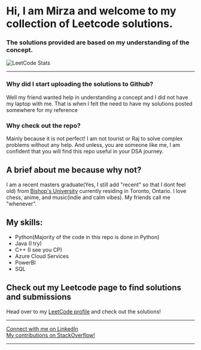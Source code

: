 <h1>
Hi, I am Mirza and welcome to my collection of Leetcode solutions.
  <h3> The solutions provided are based on my understanding of the concept.</h3>
</h1>

![LeetCode Stats](https://leetcard.jacoblin.cool/younus_baig?theme=light&font=Lora&ext=activity)

---

<h3>Why did I start uploading the solutions to Github? </h3>
Well my friend wanted help in understanding a concept and I did not have my laptop with me. That is when I felt the need to have my solutions posted somewhere for my reference 

<h3>Why check out the repo?</h3>
Mainly because it is not perfect! I am not tourist or Raj to solve complex problems without any help. And unless, you are someone like me, I am confident that you will find this repo useful in your DSA journey.

<h2> A brief about me because why not?</h2>
I am a recent masters graduate(Yes, I still add "recent" so that I dont feel old) from <a href = "https://www.ubishops.ca">Bishop's University</a> currently residing in Toronto, Ontario. I love chess, anime, and music(indie and calm vibes). My friends call me "whenever".

<h2> My skills: </h2>
<ul>
  <li>Python(Majority of the code in this repo is done in Python)</li>
  <li>Java (I try)</li>
  <li>C++ (I see you CP)</li>
  <li>Azure Cloud Services</li>
  <li>PowerBI</li>
  <li>SQL</li>
</ul>

<H2>Check out my Leetcode page to find solutions and submissions</H2>
Head over to my <a href = "https://leetcode.com/younus_baig/">LeetCode profile</a> and check out the solutions!


<hr>
<a href = "https://www.linkedin.com/in/mirzayounusbaig/">Connect with me on LinkedIn</a>
<br>
<a href = "https://stackoverflow.com/users/8683891/mirza-younus">My contributions on StackOverflow!</a>
<hr>
